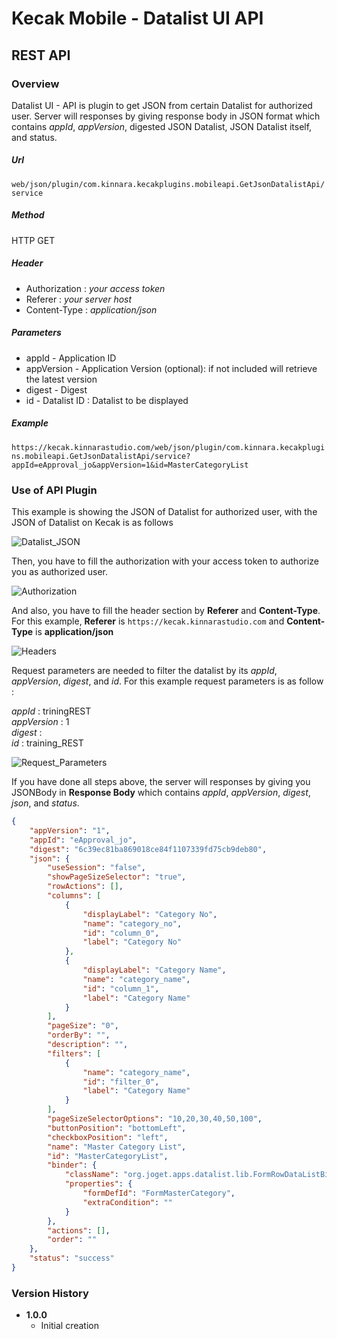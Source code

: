 # Kecak Mobile - Datalist UI API #

## REST API ##

### Overview ###

Datalist UI - API is plugin to get JSON from certain Datalist for authorized user. Server will responses by giving response body in JSON format which contains *appId*, *appVersion*, digested JSON Datalist, JSON Datalist itself, and status.

##### Url #####

`web/json/plugin/com.kinnara.kecakplugins.mobileapi.GetJsonDatalistApi/service`

##### Method #####
HTTP GET

##### Header #####
* Authorization : *your access token*
* Referer : *your server host*
* Content-Type : *application/json*

##### Parameters #####
* appId - Application ID
* appVersion - Application Version (optional): if not included will retrieve the latest version
* digest - Digest
* id - Datalist ID : Datalist to be displayed

##### Example #####
`https://kecak.kinnarastudio.com/web/json/plugin/com.kinnara.kecakplugins.mobileapi.GetJsonDatalistApi/service?appId=eApproval_jo&appVersion=1&id=MasterCategoryList`

### Use of API Plugin ###

This example is showing the JSON of Datalist for authorized user, with the JSON of Datalist on Kecak is as follows


![Datalist_JSON](/uploads/e7a31c6d872012945790c543f8c4b9f3/Datalist_JSON.PNG)


Then, you have to fill the authorization with your access token to authorize you as authorized user.


![Authorization](/uploads/0f542d38c622ef84e7331dc3248efd5c/Authorization.PNG)


And also, you have to fill the header section by **Referer** and **Content-Type**. For this example, **Referer** is `https://kecak.kinnarastudio.com` and **Content-Type** is **application/json**


![Headers](/uploads/9838a528935d67ae5ba0ca1b60ce0716/Headers.PNG)


Request parameters are needed to filter the datalist by its *appId*, *appVersion*, *digest*, and *id*. For this example request parameters is as follow :

*appId*      : triningREST <br/>
*appVersion* : 1 <br/>
*digest*     : <br/>
*id*         : training_REST <br/>


![Request_Parameters](/uploads/c7dc5c7c9c2a63b0fe7fc06c97d819aa/Request_Parameters.PNG)


If you have done all steps above, the server will responses by giving you JSONBody in **Response Body** which contains *appId*, *appVersion*, *digest*, *json*, and *status*.

```json
{
    "appVersion": "1",
    "appId": "eApproval_jo",
    "digest": "6c39ec81ba869018ce84f1107339fd75cb9deb80",
    "json": {
        "useSession": "false",
        "showPageSizeSelector": "true",
        "rowActions": [],
        "columns": [
            {
                "displayLabel": "Category No",
                "name": "category_no",
                "id": "column_0",
                "label": "Category No"
            },
            {
                "displayLabel": "Category Name",
                "name": "category_name",
                "id": "column_1",
                "label": "Category Name"
            }
        ],
        "pageSize": "0",
        "orderBy": "",
        "description": "",
        "filters": [
            {
                "name": "category_name",
                "id": "filter_0",
                "label": "Category Name"
            }
        ],
        "pageSizeSelectorOptions": "10,20,30,40,50,100",
        "buttonPosition": "bottomLeft",
        "checkboxPosition": "left",
        "name": "Master Category List",
        "id": "MasterCategoryList",
        "binder": {
            "className": "org.joget.apps.datalist.lib.FormRowDataListBinder",
            "properties": {
                "formDefId": "FormMasterCategory",
                "extraCondition": ""
            }
        },
        "actions": [],
        "order": ""
    },
    "status": "success"
}
```


### Version History ###

*  **1.0.0**
   * Initial creation

